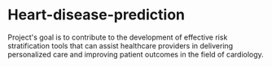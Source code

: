 # Heart-disease-prediction
Project's goal is to contribute to the development of effective risk stratification tools that can assist healthcare providers in delivering personalized care and improving patient outcomes in the field of cardiology.
